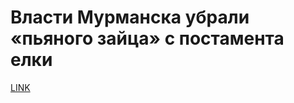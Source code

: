 # Власти Мурманска убрали «пьяного зайца» с постамента елки



[LINK](https://varlamov.ru/4129420.html)